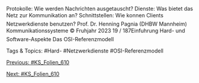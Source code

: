 Protokolle: Wie werden Nachrichten ausgetauscht?
Dienste: Was bietet das Netz zur Kommunikation an?
Schnittstellen: Wie konnen Clients Netzwerkdienste benutzen?
Prof. Dr. Henning Pagnia (DHBW Mannheim) Kommunikationssysteme © Fruhjahr 2023 19 / 187Einfuhrung Hard- und Software-Aspekte
Das OSI-Referenzmodell

   Tags & Topics:
   #Hard-
   #Netzwerkdienste
   #OSI-Referenzmodell

[Previous: #KS_Folien_610](KS_Folien_610.md)

[Next: #KS_Folien_610](KS_Folien_610.md)